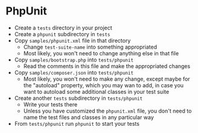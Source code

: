 # PhpUnit

- Create a `tests` directory in your project
- Create a `phpunit` subdirectory in `tests`
- Copy `samples/phpunit.xml` file in that directory
  - Change `test-suite-name` into something appropriated
  - Most likely, you won't need to change anything else in that file
- Copy `samples/bootstrap.php` into `tests/phpunit`
  - Read the comments in this file and make the appropriated changes
- Copy `samples/composer.json` into `tests/phpunit`
  - Most likely, you won't need to make any change, except maybe for the "autoload" property, which you may wan to add, in case you want to autoload some additional classes in your test suite
- Create another `tests` subdirectory in `tests/phpunit`
  - Write your tests there
  - Unless you have customized the `phpunit.xml` file, you don't need to name the test files and classes in any particular way
- From `tests/phpunit` run `phpunit` to start your tests